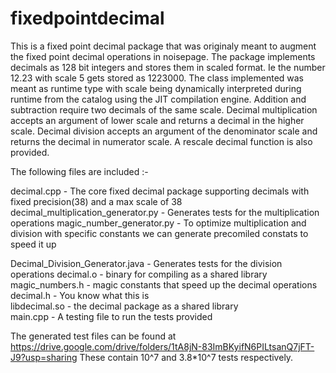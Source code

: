# fixedpointdecimal
This is a fixed point decimal package that was originaly meant to augment the fixed point decimal operations in noisepage.
The package implements decimals as 128 bit integers and stores them in scaled format. Ie the number 12.23 with scale 5 gets stored
as 1223000. The class implemented was meant as runtime type with scale being dynamically interpreted during runtime
from the catalog using the JIT compilation engine. Addition and subtraction require two decimals of the same scale. Decimal multiplication
accepts an argument of lower scale and returns a decimal in the higher scale. Decimal division accepts an argument of the denominator scale
and returns the decimal in numerator scale. A rescale decimal function is also provided.

The following files are included :-

decimal.cpp - The core fixed decimal package supporting decimals with fixed precision(38) and a max scale of 38        decimal_multiplication_generator.py  - Generates tests for the multiplication operations
magic_number_generator.py - To optimize multiplication and division with specific constants we can generate precomiled constats to speed it up

Decimal_Division_Generator.java  - Generates tests for the division operations
decimal.o - binary for compiling as a shared library                            
magic_numbers.h - magic constants that speed up the decimal operations
decimal.h - You know what this is                        
libdecimal.so - the decimal package as a shared library                       
main.cpp - A testing file to run the tests provided



The generated test files can be found at
https://drive.google.com/drive/folders/1tA8jN-83ImBKyifN6PILtsanQ7jFT-J9?usp=sharing
These contain 10^7 and 3.8*10^7 tests respectively.
